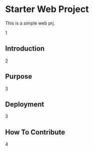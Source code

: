 # Starter Web Project

This is a simple web prj.

1

## Introduction

2

## Purpose

3

## Deployment

3

## How To Contribute 

4